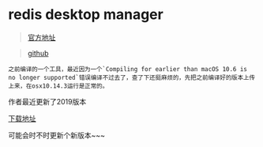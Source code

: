# redis desktop manager

> [官方地址](https://redisdesktop.com/)

> [github](https://github.com/uglide/RedisDesktopManager/)

```
之前编译的一个工具，最近因为一个`Compiling for earlier than macOS 10.6 is no longer supported`错误编译不过去了，查了下还挺麻烦的，先把之前编译好的版本上传上来，在osx10.14.3运行是正常的。
```

作者最近更新了2019版本

[下载地址](https://github.com/xiaomao361/rdm/releases/tag/2019.0)

可能会时不时更新个新版本~~~
